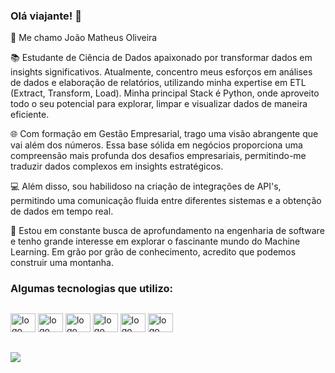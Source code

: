 ### Olá viajante! 🧭

👋 Me chamo João Matheus Oliveira

📚 Estudante de Ciência de Dados apaixonado por transformar dados em insights significativos. Atualmente, concentro meus esforços em análises de dados e elaboração de relatórios, utilizando minha expertise em ETL (Extract, Transform, Load). Minha principal Stack é Python, onde aproveito todo o seu potencial para explorar, limpar e visualizar dados de maneira eficiente.

🌐 Com formação em Gestão Empresarial, trago uma visão abrangente que vai além dos números. Essa base sólida em negócios proporciona uma compreensão mais profunda dos desafios empresariais, permitindo-me traduzir dados complexos em insights estratégicos. 

💻 Além disso, sou habilidoso na criação de integrações de API's, permitindo uma comunicação fluida entre diferentes sistemas e a obtenção de dados em tempo real.

🚀 Estou em constante busca de aprofundamento na engenharia de software e tenho grande interesse em explorar o fascinante mundo do Machine Learning. Em grão por grão de conhecimento, acredito que podemos construir uma montanha.

### Algumas tecnologias que utilizo:
##
<div style="display: inline_block">
  <img aling="center" alt="logo Python" height="30" width="40" src="https://cdn.jsdelivr.net/gh/devicons/devicon/icons/python/python-original.svg" />
  <img aling="center" alt="logo Pandas" height="30" width="40"src="https://cdn.jsdelivr.net/gh/devicons/devicon/icons/pandas/pandas-original-wordmark.svg" />
  <img aling="center" alt="logo html 5" height="30" width="40" src="https://cdn.jsdelivr.net/gh/devicons/devicon/icons/html5/html5-original.svg" />
  <img aling="center" alt="logo css 3" height="30" width="40"src="https://cdn.jsdelivr.net/gh/devicons/devicon/icons/css3/css3-original.svg" />
  <img aling="center" alt="logo figma" height="30" width="40" src="https://cdn.jsdelivr.net/gh/devicons/devicon/icons/figma/figma-original.svg" />
  <img aling="center" alt="logo gimp" height="30" width="40" src="https://cdn.jsdelivr.net/gh/devicons/devicon/icons/gimp/gimp-original-wordmark.svg" />
  
</div>



##

<a href="https://www.linkedin.com/in/joão-matheus-oliveira-107b98179/" target="_blank"><img src="https://img.shields.io/badge/LinkedIn-0077B5?style=for-the-badge&logo=linkedin&logoColor=white" target="_blank"></a>



<!--
**Jojojmo/Jojojmo** is a ✨ _special_ ✨ repository because its `README.md` (this file) appears on your GitHub profile.

Here are some ideas to get you started:

- 🔭 I’m currently working on ...
- 🌱 I’m currently learning ...
- 👯 I’m looking to collaborate on ...
- 🤔 I’m looking for help with ...
- 💬 Ask me about ...
- 📫 How to reach me: ...
- 😄 Pronouns: ...
- ⚡ Fun fact: ...
-->
